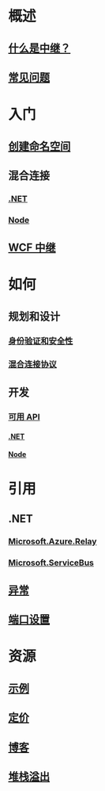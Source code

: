 # 概述
## [什么是中继？](relay-what-is-it.md)
## [常见问题](relay-faq.md)

# 入门
## [创建命名空间](relay-create-namespace-portal.md)
## 混合连接
### [.NET](relay-hybrid-connections-dotnet-get-started.md)
### [Node](relay-hybrid-connections-node-get-started.md)
## [WCF 中继](relay-wcf-dotnet-get-started.md)

# 如何
## 规划和设计
### [身份验证和安全性](relay-authentication-and-authorization.md)
### [混合连接协议](relay-hybrid-connections-protocol.md)
## 开发
### [可用 API](relay-api-overview.md)
#### [.NET](relay-hybrid-connections-dotnet-api-overview.md)
#### [Node](relay-hybrid-connections-node-ws-api-overview.md)

# 引用
## .NET
### [Microsoft.Azure.Relay](https://docs.microsoft.com/dotnet/api/microsoft.azure.relay)
### [Microsoft.ServiceBus](https://docs.microsoft.com/dotnet/api/Microsoft.ServiceBus)
## [异常](relay-exceptions.md)
## [端口设置](relay-port-settings.md)

# 资源
## [示例](https://github.com/azure/azure-relay/tree/master/samples)
## [定价](https://www.azure.cn/pricing/details/service-bus/)
## [博客](https://blogs.msdn.microsoft.com/servicebus/)
## [堆栈溢出](http://stackoverflow.com/questions/tagged/azure-servicebusrelay)